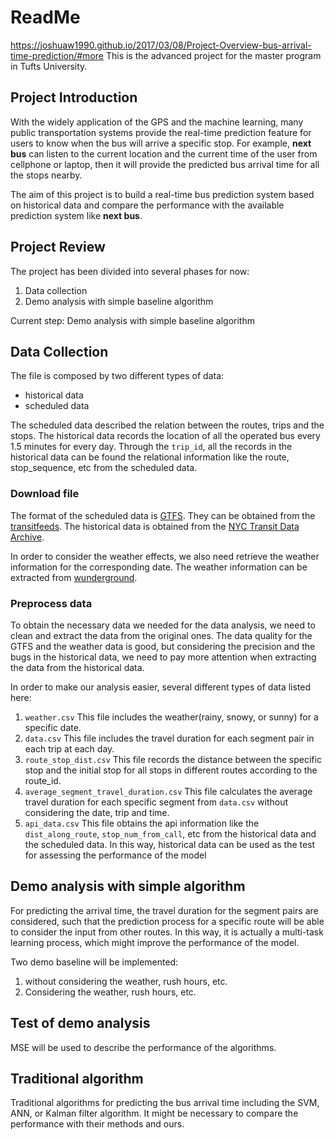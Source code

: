 # ReadMe

https://joshuaw1990.github.io/2017/03/08/Project-Overview-bus-arrival-time-prediction/#more
This is the advanced project for the master program in Tufts University.


## Project Introduction

With the widely application of the GPS and the machine learning, many public transportation systems provide the real-time prediction feature for users to know when the bus will arrive a specific stop. For example, **next bus** can listen to the current location and the current time of the user from cellphone or laptop, then it will provide the predicted bus arrival time for all the stops nearby.

The aim of this project is to build a real-time bus prediction system based on historical data and compare the performance with the available prediction system like **next bus**.

## Project Review

The project has been divided into several phases for now:

1. Data collection
2. Demo analysis with simple baseline algorithm


Current step: Demo analysis with simple baseline algorithm

## Data Collection

The file is composed by two different types of data:

- historical data
- scheduled data

The scheduled data described the relation between the routes, trips and the stops. The historical data records the location of all the operated bus every 1.5 minutes for every day. Through the `trip_id`, all the records in the historical data can be found the relational information like the route, stop_sequence, etc from the scheduled data.

### Download file

The format of the scheduled data is [GTFS](https://developers.google.com/transit/gtfs/). They can be obtained from the [transitfeeds](http://transitfeeds.com/). The historical data is obtained from the [NYC Transit Data Archive](http://data.mytransit.nyc.s3.amazonaws.com/README.HTML).

In order to consider the weather effects, we also need retrieve the weather information for the corresponding date. The weather information can be extracted from [wunderground](http://api.wunderground.com/api/).

### Preprocess data

To obtain the necessary data we needed for the data analysis, we need to clean and extract the data from the original ones. The data quality for the GTFS and the weather data is good, but considering the precision and the bugs in the historical data, we need to pay more attention when extracting the data from the historical data.

In order to make our analysis easier, several different types of data listed here:

1. `weather.csv` This file includes the weather(rainy, snowy, or sunny) for a specific date.
2. `data.csv` This file includes the travel duration for each segment pair in each trip at each day.
3. `route_stop_dist.csv` This file records the distance between the specific stop and the initial stop for all stops in different routes according to the route_id.
4. `average_segment_travel_duration.csv` This file calculates the average travel duration for each specific segment from `data.csv` without considering the date, trip and time.
5. `api_data.csv` This file obtains the api information like the `dist_along_route`, `stop_num_from_call`, etc from the historical data and the scheduled data. In this way, historical data can be used as the test for assessing the performance of the model

## Demo analysis with simple algorithm

For predicting the arrival time, the travel duration for the segment pairs are considered, such that the prediction process for a specific route will be able to consider the input from other routes. In this way, it is actually a multi-task learning process, which might improve the performance of the model.

Two demo baseline will be implemented:
1. without considering the weather, rush hours, etc.
2. Considering the weather, rush hours, etc.

## Test of demo analysis

MSE will be used to describe the performance of the algorithms.

## Traditional algorithm

Traditional algorithms for predicting the bus arrival time including the SVM, ANN, or Kalman filter algorithm. It might be necessary to compare the performance with their methods and ours.
